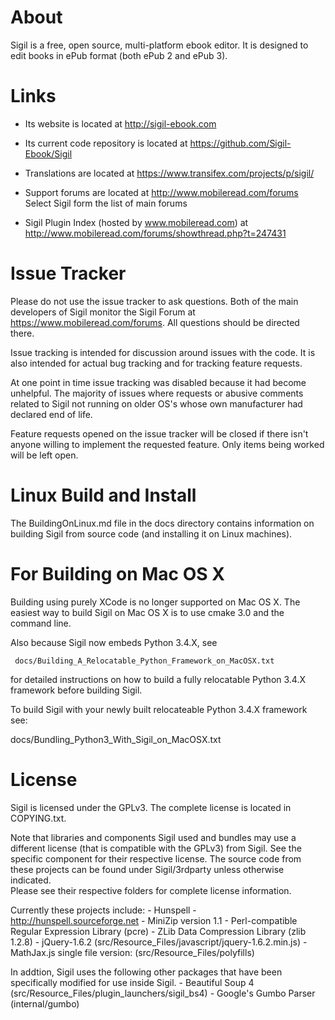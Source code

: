 About
=====

Sigil is a free, open source, multi-platform ebook editor.
It is designed to edit books in ePub format (both ePub 2 and ePub 3).


Links
=====

* Its website is located at http://sigil-ebook.com

* Its current code repository is located at https://github.com/Sigil-Ebook/Sigil

* Translations are located at https://www.transifex.com/projects/p/sigil/

* Support forums are located at http://www.mobileread.com/forums
    Select Sigil form the list of main forums

* Sigil Plugin Index (hosted by www.mobileread.com) at 
    http://www.mobileread.com/forums/showthread.php?t=247431


Issue Tracker
=============

Please do not use the issue tracker to ask questions.  Both of the main developers
of Sigil monitor the Sigil Forum at https://www.mobileread.com/forums.
All questions should be directed there.

Issue tracking is intended for discussion around issues with the code. 
It is also intended for actual bug tracking and for tracking feature requests.

At one point in time issue tracking was disabled because it had become
unhelpful. The majority of issues where requests or abusive comments related
to Sigil not running on older OS's whose own manufacturer had declared
end of life.

Feature requests opened on the issue tracker will be closed if there isn't
anyone willing to implement the requested feature. Only items being worked
will be left open.


Linux Build and Install
=======================

The BuildingOnLinux.md file in the docs directory contains information on building
Sigil from source code (and installing it on Linux machines).


For Building on Mac OS X
========================

Building using purely XCode is no longer supported on Mac OS X.  The easiest 
way to build Sigil on Mac OS X is to use cmake 3.0 and the command line.   

Also because Sigil now embeds Python 3.4.X, see  

     docs/Building_A_Relocatable_Python_Framework_on_MacOSX.txt

for detailed instructions on how to build a fully relocatable Python 3.4.X framework before
building Sigil.  

To build Sigil with your newly built relocateable Python 3.4.X framework see:

   docs/Bundling_Python3_With_Sigil_on_MacOSX.txt


License
=======

Sigil is licensed under the GPLv3. The complete license is located in
COPYING.txt.

Note that libraries and components Sigil used and bundles may use a different
license (that is compatible with the GPLv3) from Sigil. See the specific
component for their respective license.  The source code from these
projects can be found under Sigil/3rdparty unless otherwise indicated.  
Please see their respective folders for complete license information.

Currently these projects include:
    - Hunspell - http://hunspell.sourceforge.net
    - MiniZip version 1.1
    - Perl-compatible Regular Expression Library (pcre)
    - ZLib Data Compression Library (zlib 1.2.8)
    - jQuery-1.6.2 (src/Resource_Files/javascript/jquery-1.6.2.min.js)
    - MathJax.js single file version: (src/Resource_Files/polyfills)

In addtion, Sigil uses the following other packages that have been specifically
modified for use inside Sigil.
    - Beautiful Soup 4 (src/Resource_Files/plugin_launchers/sigil_bs4)
    - Google's Gumbo Parser (internal/gumbo)

